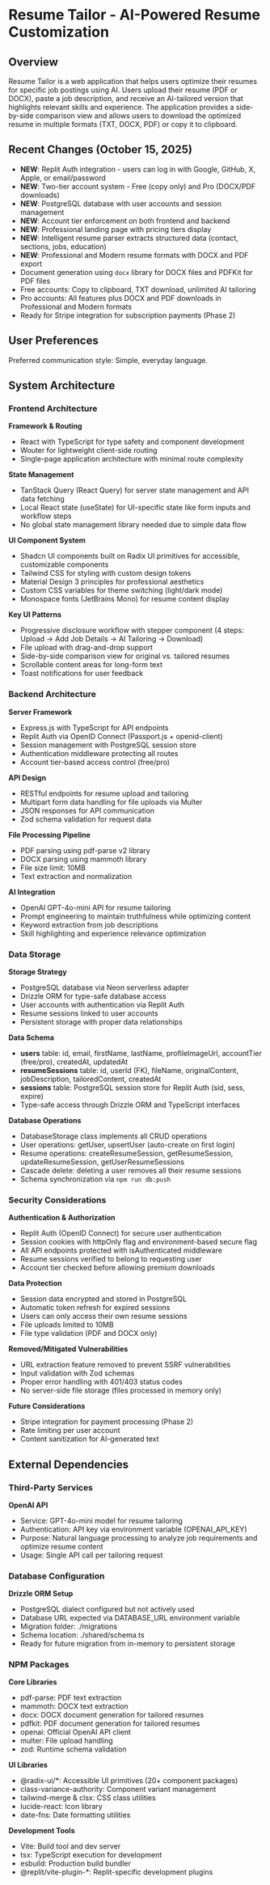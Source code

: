 # Resume Tailor - AI-Powered Resume Customization

## Overview

Resume Tailor is a web application that helps users optimize their resumes for specific job postings using AI. Users upload their resume (PDF or DOCX), paste a job description, and receive an AI-tailored version that highlights relevant skills and experience. The application provides a side-by-side comparison view and allows users to download the optimized resume in multiple formats (TXT, DOCX, PDF) or copy it to clipboard.

## Recent Changes (October 15, 2025)
- **NEW**: Replit Auth integration - users can log in with Google, GitHub, X, Apple, or email/password
- **NEW**: Two-tier account system - Free (copy only) and Pro (DOCX/PDF downloads)
- **NEW**: PostgreSQL database with user accounts and session management
- **NEW**: Account tier enforcement on both frontend and backend
- **NEW**: Professional landing page with pricing tiers display
- **NEW**: Intelligent resume parser extracts structured data (contact, sections, jobs, education)
- **NEW**: Professional and Modern resume formats with DOCX and PDF export
- Document generation using `docx` library for DOCX files and PDFKit for PDF files
- Free accounts: Copy to clipboard, TXT download, unlimited AI tailoring
- Pro accounts: All features plus DOCX and PDF downloads in Professional and Modern formats
- Ready for Stripe integration for subscription payments (Phase 2)

## User Preferences

Preferred communication style: Simple, everyday language.

## System Architecture

### Frontend Architecture

**Framework & Routing**
- React with TypeScript for type safety and component development
- Wouter for lightweight client-side routing
- Single-page application architecture with minimal route complexity

**State Management**
- TanStack Query (React Query) for server state management and API data fetching
- Local React state (useState) for UI-specific state like form inputs and workflow steps
- No global state management library needed due to simple data flow

**UI Component System**
- Shadcn UI components built on Radix UI primitives for accessible, customizable components
- Tailwind CSS for styling with custom design tokens
- Material Design 3 principles for professional aesthetics
- Custom CSS variables for theme switching (light/dark mode)
- Monospace fonts (JetBrains Mono) for resume content display

**Key UI Patterns**
- Progressive disclosure workflow with stepper component (4 steps: Upload → Add Job Details → AI Tailoring → Download)
- File upload with drag-and-drop support
- Side-by-side comparison view for original vs. tailored resumes
- Scrollable content areas for long-form text
- Toast notifications for user feedback

### Backend Architecture

**Server Framework**
- Express.js with TypeScript for API endpoints
- Replit Auth via OpenID Connect (Passport.js + openid-client)
- Session management with PostgreSQL session store
- Authentication middleware protecting all routes
- Account tier-based access control (free/pro)

**API Design**
- RESTful endpoints for resume upload and tailoring
- Multipart form data handling for file uploads via Multer
- JSON responses for API communication
- Zod schema validation for request data

**File Processing Pipeline**
- PDF parsing using pdf-parse v2 library
- DOCX parsing using mammoth library
- File size limit: 10MB
- Text extraction and normalization

**AI Integration**
- OpenAI GPT-4o-mini API for resume tailoring
- Prompt engineering to maintain truthfulness while optimizing content
- Keyword extraction from job descriptions
- Skill highlighting and experience relevance optimization

### Data Storage

**Storage Strategy**
- PostgreSQL database via Neon serverless adapter
- Drizzle ORM for type-safe database access
- User accounts with authentication via Replit Auth
- Resume sessions linked to user accounts
- Persistent storage with proper data relationships

**Data Schema**
- **users** table: id, email, firstName, lastName, profileImageUrl, accountTier (free/pro), createdAt, updatedAt
- **resumeSessions** table: id, userId (FK), fileName, originalContent, jobDescription, tailoredContent, createdAt
- **sessions** table: PostgreSQL session store for Replit Auth (sid, sess, expire)
- Type-safe access through Drizzle ORM and TypeScript interfaces

**Database Operations**
- DatabaseStorage class implements all CRUD operations
- User operations: getUser, upsertUser (auto-create on first login)
- Resume operations: createResumeSession, getResumeSession, updateResumeSession, getUserResumeSessions
- Cascade delete: deleting a user removes all their resume sessions
- Schema synchronization via `npm run db:push`

### Security Considerations

**Authentication & Authorization**
- Replit Auth (OpenID Connect) for secure user authentication
- Session cookies with httpOnly flag and environment-based secure flag
- All API endpoints protected with isAuthenticated middleware
- Resume sessions verified to belong to requesting user
- Account tier checked before allowing premium downloads

**Data Protection**
- Session data encrypted and stored in PostgreSQL
- Automatic token refresh for expired sessions
- Users can only access their own resume sessions
- File uploads limited to 10MB
- File type validation (PDF and DOCX only)

**Removed/Mitigated Vulnerabilities**
- URL extraction feature removed to prevent SSRF vulnerabilities
- Input validation with Zod schemas
- Proper error handling with 401/403 status codes
- No server-side file storage (files processed in memory only)

**Future Considerations**
- Stripe integration for payment processing (Phase 2)
- Rate limiting per user account
- Content sanitization for AI-generated text

## External Dependencies

### Third-Party Services

**OpenAI API**
- Service: GPT-4o-mini model for resume tailoring
- Authentication: API key via environment variable (OPENAI_API_KEY)
- Purpose: Natural language processing to analyze job requirements and optimize resume content
- Usage: Single API call per tailoring request

### Database Configuration

**Drizzle ORM Setup**
- PostgreSQL dialect configured but not actively used
- Database URL expected via DATABASE_URL environment variable
- Migration folder: ./migrations
- Schema location: ./shared/schema.ts
- Ready for future migration from in-memory to persistent storage

### NPM Packages

**Core Libraries**
- pdf-parse: PDF text extraction
- mammoth: DOCX text extraction
- docx: DOCX document generation for tailored resumes
- pdfkit: PDF document generation for tailored resumes
- openai: Official OpenAI API client
- multer: File upload handling
- zod: Runtime schema validation

**UI Libraries**
- @radix-ui/*: Accessible UI primitives (20+ component packages)
- class-variance-authority: Component variant management
- tailwind-merge & clsx: CSS class utilities
- lucide-react: Icon library
- date-fns: Date formatting utilities

**Development Tools**
- Vite: Build tool and dev server
- tsx: TypeScript execution for development
- esbuild: Production build bundler
- @replit/vite-plugin-*: Replit-specific development plugins